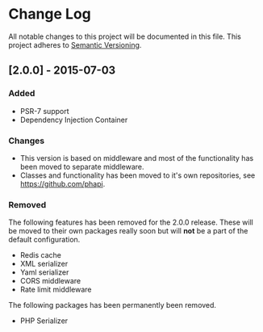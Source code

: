 # Change Log
All notable changes to this project will be documented in this file.
This project adheres to [Semantic Versioning](http://semver.org/).

## [2.0.0] - 2015-07-03
### Added
- PSR-7 support
- Dependency Injection Container

### Changes
- This version is based on middleware and most of the functionality has been moved to separate middleware.
- Classes and functionality has been moved to it's own repositories, see https://github.com/phapi.

### Removed
The following features has been removed for the 2.0.0 release. These will be moved to their own packages really soon but will **not** be a part of the default configuration.
- Redis cache
- XML serializer
- Yaml serializer
- CORS middleware
- Rate limit middleware

The following packages has been permanently been removed.
- PHP Serializer